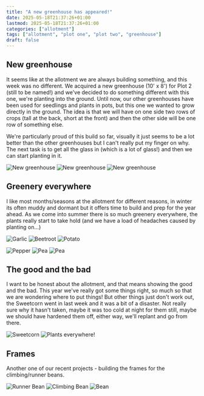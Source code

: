 ```yaml
---
title: "A new greenhouse has appeared!"
date: 2025-05-18T21:37:26+01:00
lastmod: 2025-05-18T21:37:26+01:00
categories: ["allotment"]
tags: ["allotment", "plot one", "plot two", "greenhouse"]
draft: false
---
```


## New greenhouse

It seems like at the allotment we are always building something, and this week was no different.
We acquired a new greenhouse (10' x 8') for Plot 2
(still to be named!) and we've decided to do something different with this one, we're planting into the ground.
Until now, our other greenhouses have been used for seedlings and plants in pots,
but this one we wanted to grow directly in the ground.
The idea is that we will have on one side two rows of crops
(tall at the back, short at the front) and then the other side will be one row of something else.

We're particularly proud of this build so far,
visually it just seems to be a lot better than the other greenhouses but I can't really put my finger on why.
The next task is to get all the glass in (which is a lot of glass!) and then we can start planting in it.

![New greenhouse](img/greenhouse-1.jpg) ![New greenhouse](img/greenhouse-2.jpg) ![New greenhouse](img/greenhouse-3.jpg)

## Greenery everywhere

I like most months/seasons at the allotment for different reasons,
in winter its often muddy and dormant but it offers time to build and prep for the year ahead.
As we come into summer there is so much greenery everywhere,
the plants really start to take hold (and we have a load of headaches caused by planting on...)

![Garlic](img/garlic-1.jpg) ![Beetroot](img/beetroot-1.jpg) ![Potato](img/potato-1.jpg)

![Pepper](img/pepper-1.jpg) ![Pea](img/pea-1.jpg) ![Pea](img/pea-2.jpg)

## The good and the bad

I want to be honest about the allotment, and that means showing the good and the bad.
This year we've really got some things right, so much so that we are wondering where to put things!
But other things just don't work out, the Sweetcorn went in last week and it was a bit of a disaster.
Not really sure why it hasn't taken,
maybe it was too cold at night for them still,
maybe we should have hardened them off, either way, we'll replant and go from there.

![Sweetcorn](img/sweetcorn-1.jpg) ![Plants everywhere!](img/plants-1.jpg)

## Frames

Another one of our recent projects - building the frames for the climbing/runner beans. 

![Runner Bean](img/runner-bean-1.jpg) ![Climbing Bean](img/climbing-bean-1.jpg) ![Bean](img/bean-1.jpg)